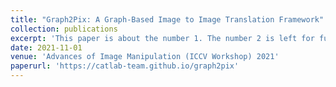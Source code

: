 ```yaml
---
title: "Graph2Pix: A Graph-Based Image to Image Translation Framework"
collection: publications
excerpt: 'This paper is about the number 1. The number 2 is left for future work.'
date: 2021-11-01
venue: 'Advances of Image Manipulation (ICCV Workshop) 2021'
paperurl: 'https://catlab-team.github.io/graph2pix'
---
```



